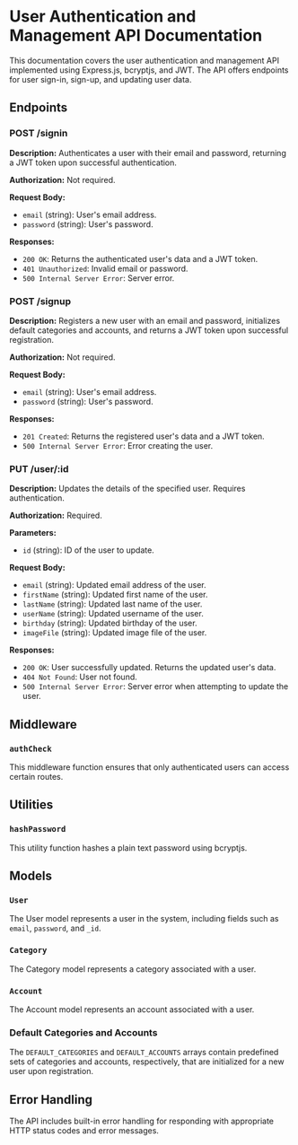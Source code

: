 # User Authentication and Management API Documentation

This documentation covers the user authentication and management API implemented using Express.js, bcryptjs, and JWT. The API offers endpoints for user sign-in, sign-up, and updating user data.

## Endpoints

### POST /signin

**Description:** Authenticates a user with their email and password, returning a JWT token upon successful authentication.

**Authorization:** Not required.

**Request Body:**

- `email` (string): User's email address.
- `password` (string): User's password.

**Responses:**

- `200 OK`: Returns the authenticated user's data and a JWT token.
- `401 Unauthorized`: Invalid email or password.
- `500 Internal Server Error`: Server error.

### POST /signup

**Description:** Registers a new user with an email and password, initializes default categories and accounts, and returns a JWT token upon successful registration.

**Authorization:** Not required.

**Request Body:**

- `email` (string): User's email address.
- `password` (string): User's password.

**Responses:**

- `201 Created`: Returns the registered user's data and a JWT token.
- `500 Internal Server Error`: Error creating the user.

### PUT /user/:id

**Description:** Updates the details of the specified user. Requires authentication.

**Authorization:** Required.

**Parameters:**

- `id` (string): ID of the user to update.

**Request Body:**

- `email` (string): Updated email address of the user.
- `firstName` (string): Updated first name of the user.
- `lastName` (string): Updated last name of the user.
- `userName` (string): Updated username of the user.
- `birthday` (string): Updated birthday of the user.
- `imageFile` (string): Updated image file of the user.

**Responses:**

- `200 OK`: User successfully updated. Returns the updated user's data.
- `404 Not Found`: User not found.
- `500 Internal Server Error`: Server error when attempting to update the user.

## Middleware

### `authCheck`

This middleware function ensures that only authenticated users can access certain routes.

## Utilities

### `hashPassword`

This utility function hashes a plain text password using bcryptjs.

## Models

### `User`

The User model represents a user in the system, including fields such as `email`, `password`, and `_id`.

### `Category`

The Category model represents a category associated with a user.

### `Account`

The Account model represents an account associated with a user.

### Default Categories and Accounts

The `DEFAULT_CATEGORIES` and `DEFAULT_ACCOUNTS` arrays contain predefined sets of categories and accounts, respectively, that are initialized for a new user upon registration.

## Error Handling

The API includes built-in error handling for responding with appropriate HTTP status codes and error messages.
